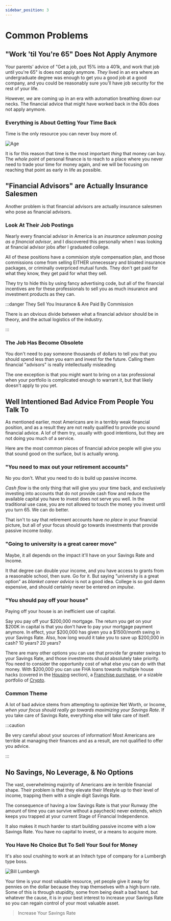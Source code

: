 ```yaml
---
sidebar_position: 3
---
```


# Common Problems

## "Work 'til You're 65" Does Not Apply Anymore

Your parents' advice of "Get a job, put 15% into a 401k, and work that job until you're 65" is does not apply anymore. *They* lived in an era where an undergraduate degree was enough to get you a good job at a good company, and you could be reasonably sure you'll have job security for the rest of your life.

However, *we* are coming up in an era with automation breathing down our necks. The financial advice that might have worked back in the 80s does not apply anymore.

### Everything is About Getting Your Time Back 

Time is the only resource you can never buy more of. 

![Age](/img/age-meme.svg)

It is for this reason that time is the most important *thing* that money can buy. The *whole point* of personal finance is to reach to a place where you never need to trade your time for money again, and we will be focusing on reaching that point as early in life as possible.

## "Financial Advisors" are Actually Insurance Salesmen

Another problem is that financial advisors are actually insurance salesmen who pose as financial advisors. 

### Look At Their Job Postings

Nearly every financial advisor in America is an *insurance salesman posing as a financial advisor*, and I discovered this personally when I was looking at financial advisor jobs after I graduated college. 

All of these positions have a commision style compensation plan, and those commissions come from selling EITHER unnecessary and bloated insurance packages, or criminally overpriced mutual funds. They don't get paid for what they know, they get paid for what they sell.

They try to hide this by using fancy advertising code, but all of the financial incentives are for these professionals to sell you as much insurance and investment products as they can.

:::danger They Sell You Insurance & Are Paid By Commission

There is an obvious divide between what a financial advisor should be in theory, and the actual logistics of the industry.

:::

### The Job Has Become Obsolete

You don't need to pay someone thousands of dollars to tell you that you should spend less than you earn and invest for the future. Calling them financial "advisors" is really intellectually misleading

The one exception is that you might want to bring on a tax professional when your portfolio is complicated enough to warrant it, but that likely doesn't apply to you yet. 

## Well Intentioned Bad Advice From People You Talk To

As mentioned earlier, most Americans are in a terribly weak financial position, and as a result they are not really qualified to provide you sound financial advice. A lof of them try, usually with good intentions, but they are not doing you much of a service.

Here are the most common pieces of financial advice people will give you that sound good on the surface, but is actually wrong.

### "You need to max out your retirement accounts" 

No you don't. What you need to do is build up passive income. 

*Cash flow* is the only thing that will give you your time back, and exclusively investing into accounts that do not provide cash flow and reduce the available capital you have to invest does not serve you well. In the traditional use case, you are not allowed to touch the money you invest until you turn 65. We can do better.

That isn't to say that retirement accounts have *no place* in your financial picture, but all of your focus should go towards investments that provide passive income *today*.

### "Going to university is a great career move"

Maybe, it all depends on the impact it'll have on your Savings Rate and Income.

It that degree can double your income, and you have access to grants from a reasonable school, then sure. Go for it. But saying "university is a great option" as *blanket career advice* is not a good idea. College is so god damn expensive, and should certainly never be entered *on impulse*.

### "You should pay off your house"

Paying off your house is an inefficient use of capital. 

Say you pay off your $200,000 mortgage. The return you get on your $200K in capital is that you don't have to pay your mortgage payment anymore. In effect, your $200,000 has given you a $1500/month swing in your Savings Rate. Also, how long would it take you to save up $200,000 in cash? 10 years? 20 years? 

There are many other options you can use that provide far greater swings to your Savings Rate, and those investments should absolutely take priority. You need to consider the opportunity cost of what else you can do with that money. With $200,000 you can use FHA loans towards multiple house hacks (covered in the [Housing](/spending/housing.md) section), a [Franchise purchase](/investing/franchises.md), or a sizable portfolio of [Crypto](/investing/crypto.md).

### Common Theme

A lot of bad advice stems from attempting to optimize Net Worth, or Income, *when your focus should really go towards maximizing your Savings Rate*. If you take care of Savings Rate, everything else will take care of itself.

:::caution 

Be very careful about your sources of information! Most Americans are terrible at managing their finances and as a result, are not qualified to offer you advice.

:::

## No Savings, No Leverage, & No Options

The vast, overwhelming majority of Americans are in terrible financial shape. Their problem is that they elevate their lifestyle up to their level of income, trapping them with a single digit Savings Rate.

The consequence of having a low Savings Rate is that your Runway (the amount of time you can survive without a paycheck) never extends, which keeps you trapped at your current Stage of Financial Independence. 

It also makes it much harder to start building passive income with a low Savings Rate. You have no capital to invest, or a means to acquire more.

### You Have No Choice But To Sell Your Soul for Money

It's also soul crushing to work at an Initech type of company for a Lumbergh type boss.

![Bill Lumbergh](/img/bill-lumbergh-meme-dark.svg)

Your time is your most valuable resource, yet people give it away for pennies on the dollar because they trap themselves with a high burn rate. Some of this is through stupidity, some from being dealt a bad hand, but whatever the cause, it is in your best interest to increase your Savings Rate so you can regain control of your most valuable asset.

>Increase Your Savings Rate